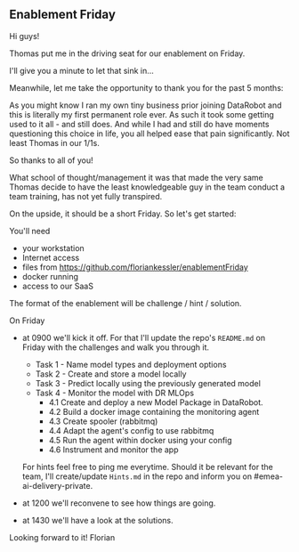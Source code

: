 ## Enablement Friday

Hi guys!

Thomas put me in the driving seat for our enablement on Friday.

I'll give you a minute to let that sink in...

Meanwhile, let me take the opportunity to thank you for the past 5 months:

As you might know I ran my own tiny business prior joining DataRobot and this is literally my first permanent role ever. As such it took some getting used to it all - and still does. And while I had and still do have moments questioning this choice in life, you all helped ease that pain significantly. Not least Thomas in our 1/1s.

So thanks to all of you!

What school of thought/management it was that made the very same Thomas decide to have the least knowledgeable guy in the team conduct a team training, has not yet fully transpired.

On the upside, it should be a short Friday. So let's get started:

You'll need

- your workstation
- Internet access
- files from https://github.com/floriankessler/enablementFriday
- docker running
- access to our SaaS

The format of the enablement will be challenge / hint / solution.

On Friday

- at 0900 we'll kick it off. For that I'll update the repo's `README.md` on Friday with the challenges and walk you through it.

  - Task 1 - Name model types and deployment options
  - Task 2 - Create and store a model locally
  - Task 3 - Predict locally using the previously generated model
  - Task 4 - Monitor the model with DR MLOps
    - 4.1 Create and deploy a new Model Package in DataRobot.
    - 4.2 Build a docker image containing the monitoring agent
    - 4.3 Create spooler (rabbitmq)
    - 4.4 Adapt the agent's config to use rabbitmq
    - 4.5 Run the agent within docker using your config
    - 4.6 Instrument and monitor the app

  For hints feel free to ping me everytime. Should it be relevant for the team, I'll create/update `Hints.md` in the repo and inform you on #emea-ai-delivery-private.

- at 1200 we'll reconvene to see how things are going.
- at 1430 we'll have a look at the solutions.

Looking forward to it!
Florian
